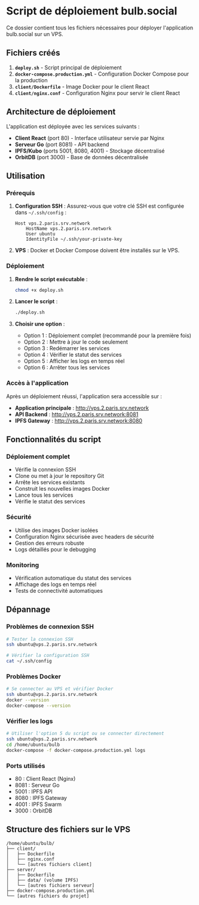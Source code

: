 # Script de déploiement bulb.social

Ce dossier contient tous les fichiers nécessaires pour déployer l'application bulb.social sur un VPS.

## Fichiers créés

1. **`deploy.sh`** - Script principal de déploiement
2. **`docker-compose.production.yml`** - Configuration Docker Compose pour la production
3. **`client/Dockerfile`** - Image Docker pour le client React
4. **`client/nginx.conf`** - Configuration Nginx pour servir le client React

## Architecture de déploiement

L'application est déployée avec les services suivants :

- **Client React** (port 80) - Interface utilisateur servie par Nginx
- **Serveur Go** (port 8081) - API backend
- **IPFS/Kubo** (ports 5001, 8080, 4001) - Stockage décentralisé
- **OrbitDB** (port 3000) - Base de données décentralisée

## Utilisation

### Prérequis

1. **Configuration SSH** : Assurez-vous que votre clé SSH est configurée dans `~/.ssh/config` :

   ```
   Host vps.2.paris.srv.network
       HostName vps.2.paris.srv.network
       User ubuntu
       IdentityFile ~/.ssh/your-private-key
   ```

2. **VPS** : Docker et Docker Compose doivent être installés sur le VPS.

### Déploiement

1. **Rendre le script exécutable** :

   ```bash
   chmod +x deploy.sh
   ```

2. **Lancer le script** :

   ```bash
   ./deploy.sh
   ```

3. **Choisir une option** :
   - Option 1 : Déploiement complet (recommandé pour la première fois)
   - Option 2 : Mettre à jour le code seulement
   - Option 3 : Redémarrer les services
   - Option 4 : Vérifier le statut des services
   - Option 5 : Afficher les logs en temps réel
   - Option 6 : Arrêter tous les services

### Accès à l'application

Après un déploiement réussi, l'application sera accessible sur :

- **Application principale** : <http://vps.2.paris.srv.network>
- **API Backend** : <http://vps.2.paris.srv.network:8081>
- **IPFS Gateway** : <http://vps.2.paris.srv.network:8080>

## Fonctionnalités du script

### Déploiement complet

- Vérifie la connexion SSH
- Clone ou met à jour le repository Git
- Arrête les services existants
- Construit les nouvelles images Docker
- Lance tous les services
- Vérifie le statut des services

### Sécurité

- Utilise des images Docker isolées
- Configuration Nginx sécurisée avec headers de sécurité
- Gestion des erreurs robuste
- Logs détaillés pour le debugging

### Monitoring

- Vérification automatique du statut des services
- Affichage des logs en temps réel
- Tests de connectivité automatiques

## Dépannage

### Problèmes de connexion SSH

```bash
# Tester la connexion SSH
ssh ubuntu@vps.2.paris.srv.network

# Vérifier la configuration SSH
cat ~/.ssh/config
```

### Problèmes Docker

```bash
# Se connecter au VPS et vérifier Docker
ssh ubuntu@vps.2.paris.srv.network
docker --version
docker-compose --version
```

### Vérifier les logs

```bash
# Utiliser l'option 5 du script ou se connecter directement
ssh ubuntu@vps.2.paris.srv.network
cd /home/ubuntu/bulb
docker-compose -f docker-compose.production.yml logs
```

### Ports utilisés

- 80 : Client React (Nginx)
- 8081 : Serveur Go
- 5001 : IPFS API
- 8080 : IPFS Gateway
- 4001 : IPFS Swarm
- 3000 : OrbitDB

## Structure des fichiers sur le VPS

```
/home/ubuntu/bulb/
├── client/
│   ├── Dockerfile
│   ├── nginx.conf
│   └── [autres fichiers client]
├── server/
│   ├── Dockerfile
│   ├── data/ (volume IPFS)
│   └── [autres fichiers serveur]
├── docker-compose.production.yml
└── [autres fichiers du projet]
```
